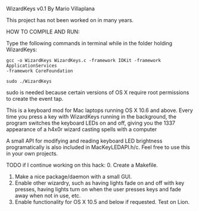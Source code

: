 WizardKeys v0.1
By Mario Villaplana

This project has not been worked on in many years.

HOW TO COMPILE AND RUN:

Type the following commands in terminal while in the folder holding WizardKeys:

```
gcc -o WizardKeys WizardKeys.c -framework IOKit -framework ApplicationServices
-framework CoreFoundation

sudo ./WizardKeys
```

sudo is needed because certain versions of OS X require root permissions to
create the event tap.

This is a keyboard mod for Mac laptops running OS X 10.6 and above. Every time
you press a key with WizardKeys running in the background, the program switches
the keyboard LEDs on and off, giving you the 1337 appearance of a h4x0r wizard
casting spells with a computer

A small API for modifying and reading keyboard LED brightness programatically
is also included in MacKeyLEDAPI.h/c. Feel free to use this in your own
projects.

TODO if I continue working on this hack:
0. Create a Makefile.
1. Make a nice package/daemon with a small GUI.
2. Enable other wizardry, such as having lights fade on and off with key
presses, having lights turn on when the user presses keys and fade away when
not in use, etc.
3. Enable functionality for OS X 10.5 and below if requested. Test on Lion.
